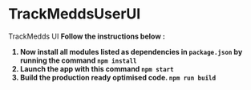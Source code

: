 # TrackMeddsUserUI
 TrackMedds UI
<b>Follow the instructions below :<b>
1. Now install all modules listed as dependencies in `package.json` by running the command `npm install`
2. Launch the app with this command `npm start`
3. Build the production ready optimised code. `npm run build`
